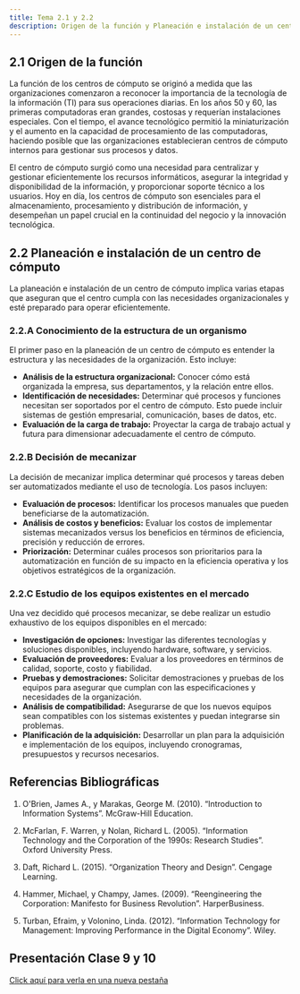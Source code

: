 ```yaml
---
title: Tema 2.1 y 2.2
description: Origen de la función y Planeación e instalación de un centro de cómputo
---
```

## 2.1 Origen de la función

La función de los centros de cómputo se originó a medida que las organizaciones comenzaron a reconocer la importancia de la tecnología de la información (TI) para sus operaciones diarias. En los años 50 y 60, las primeras computadoras eran grandes, costosas y requerían instalaciones especiales. Con el tiempo, el avance tecnológico permitió la miniaturización y el aumento en la capacidad de procesamiento de las computadoras, haciendo posible que las organizaciones establecieran centros de cómputo internos para gestionar sus procesos y datos.

El centro de cómputo surgió como una necesidad para centralizar y gestionar eficientemente los recursos informáticos, asegurar la integridad y disponibilidad de la información, y proporcionar soporte técnico a los usuarios. Hoy en día, los centros de cómputo son esenciales para el almacenamiento, procesamiento y distribución de información, y desempeñan un papel crucial en la continuidad del negocio y la innovación tecnológica.

## 2.2 Planeación e instalación de un centro de cómputo

La planeación e instalación de un centro de cómputo implica varias etapas que aseguran que el centro cumpla con las necesidades organizacionales y esté preparado para operar eficientemente.

### 2.2.A Conocimiento de la estructura de un organismo

El primer paso en la planeación de un centro de cómputo es entender la estructura y las necesidades de la organización. Esto incluye:

- **Análisis de la estructura organizacional:** Conocer cómo está organizada la empresa, sus departamentos, y la relación entre ellos.
- **Identificación de necesidades:** Determinar qué procesos y funciones necesitan ser soportados por el centro de cómputo. Esto puede incluir sistemas de gestión empresarial, comunicación, bases de datos, etc.
- **Evaluación de la carga de trabajo:** Proyectar la carga de trabajo actual y futura para dimensionar adecuadamente el centro de cómputo.

### 2.2.B Decisión de mecanizar

La decisión de mecanizar implica determinar qué procesos y tareas deben ser automatizados mediante el uso de tecnología. Los pasos incluyen:

- **Evaluación de procesos:** Identificar los procesos manuales que pueden beneficiarse de la automatización.
- **Análisis de costos y beneficios:** Evaluar los costos de implementar sistemas mecanizados versus los beneficios en términos de eficiencia, precisión y reducción de errores.
- **Priorización:** Determinar cuáles procesos son prioritarios para la automatización en función de su impacto en la eficiencia operativa y los objetivos estratégicos de la organización.

### 2.2.C Estudio de los equipos existentes en el mercado

Una vez decidido qué procesos mecanizar, se debe realizar un estudio exhaustivo de los equipos disponibles en el mercado:

- **Investigación de opciones:** Investigar las diferentes tecnologías y soluciones disponibles, incluyendo hardware, software, y servicios.
- **Evaluación de proveedores:** Evaluar a los proveedores en términos de calidad, soporte, costo y fiabilidad.
- **Pruebas y demostraciones:** Solicitar demostraciones y pruebas de los equipos para asegurar que cumplan con las especificaciones y necesidades de la organización.
- **Análisis de compatibilidad:** Asegurarse de que los nuevos equipos sean compatibles con los sistemas existentes y puedan integrarse sin problemas.
- **Planificación de la adquisición:** Desarrollar un plan para la adquisición e implementación de los equipos, incluyendo cronogramas, presupuestos y recursos necesarios.

## Referencias Bibliográficas

1. O'Brien, James A., y Marakas, George M. (2010). “Introduction to Information Systems”. McGraw-Hill Education.

2. McFarlan, F. Warren, y Nolan, Richard L. (2005). “Information Technology and the Corporation of the 1990s: Research Studies”. Oxford University Press.

3. Daft, Richard L. (2015). “Organization Theory and Design”. Cengage Learning.

4. Hammer, Michael, y Champy, James. (2009). “Reengineering the Corporation: Manifesto for Business Revolution”. HarperBusiness.

5. Turban, Efraim, y Volonino, Linda. (2012). “Information Technology for Management: Improving Performance in the Digital Economy”. Wiley.

## Presentación Clase 9 y 10

<a href="https://manualcc.eloychavez.dev/Clase9y10.pdf" target="_blank">Click aquí para verla en una nueva pestaña</a>